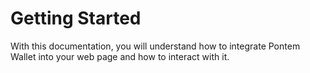 # Getting Started

With this documentation, you will understand how to integrate Pontem Wallet into your web page and how to interact with it.


